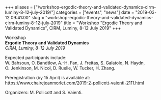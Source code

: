 +++
aliases = ["/workshop-ergodic-theory-and-validated-dynamics-cirm-luminy-8-12-july-2019/"]
categories = ["events", "news"]
date = "2019-03-12 09:41:00"
slug = "workshop-ergodic-theory-and-validated-dynamics-cirm-luminy-8-12-july-2019"
title = "Workshop \"Ergodic Theory and Validated Dynamics\", CIRM, Luminy, 8-12 July 2019"
+++

Workshop  
**Ergodic Theory and Validated Dynamics**  
*CIRM, Luminy, 8-12 July 2019*

Expected participants include:  
W. Bahsoun, O. Bandtlow, A.-H. Fan, J. Freitas, S. Galatolo, N. Haydn,  
O. Jenkinson, M. Nicol, D. Ruelle, W. Tucker, H. Zhang.

Preregistration (by 15 April) is available at:  
<https://www.chairejeanmorlet.com/2019-2-pollicott-vaienti-2111.html>

Organizers: M. Pollicott and S. Vaienti.
